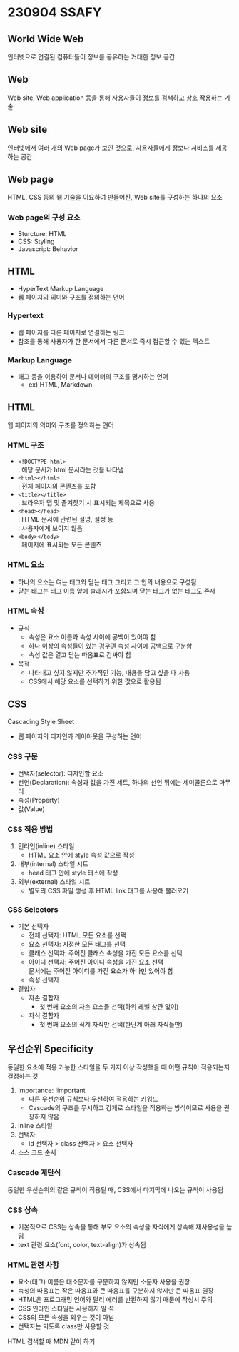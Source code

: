 # 230904 SSAFY
## World Wide Web
인터넷으로 연결된 컴퓨터들이 정보를 공유하는 거대한 정보 공간
## Web
Web site, Web application 등을 통해 사용자들이 정보를 검색하고 상호 작용하는 기술
## Web site
인터넷에서 여러 개의 Web page가 보인 것으로, 사용자들에게 정보나 서비스를 제공하는 공간
## Web page
HTML, CSS 등의 웹 기술을 이요하여 만들어진, Web site를 구성하는 하나의 요소
### Web page의 구성 요소
* Sturcture: HTML
* CSS: Styling
* Javascript: Behavior
## HTML
* HyperText Markup Language
* 웹 페이지의 의미와 구조를 정의하는 언어
### Hypertext
* 웹 페이지를 다른 페이지로 연결하는 링크
* 참조를 통해 사용자가 한 문서에서 다른 문서로 즉시 접근할 수 있는 텍스트
### Markup Language
* 태그 등을 이용하여 문서나 데이터의 구조를 명시하는 언어
    * ex) HTML, Markdown
## HTML
웹 페이지의 의미와 구조를 정의하는 언어
### HTML 구조
* `<!DOCTYPE html>`<br>
: 해당 문서가 html 문서라는 것을 나타냄
* `<html></html>`<br>
: 전체 페이지의 콘텐츠를 포함
* `<title></title>`<br>
: 브라우저 탭 및 즐겨찾기 시 표시되는 제목으로 사용
* `<head></head>`<br>
: HTML 문서에 관련된 설명, 설정 등<br>
: 사용자에게 보이지 않음
* `<body></body>`<br>
: 페이지에 표시되는 모든 콘텐츠
### HTML 요소
* 하나의 요소는 여는 태그와 닫는 태그 그리고 그 안의 내용으로 구성됨
* 닫는 태그는 태그 이름 앞에 슬래시가 포함되며 닫는 태그가 없는 태그도 존재
### HTML 속성
* 규칙
    * 속성은 요소 이름과 속성 사이에 공백이 있어야 함
    * 하나 이상의 속성들이 있는 경우엔 속성 사이에 공백으로 구분함
    * 속성 값은 열고 닫는 따옴표로 감싸야 함
* 목적
    * 나타내고 싶지 않지만 추가적인 기능, 내용을 담고 싶을 때 사용
    * CSS에서 해당 요소를 선택하기 위한 값으로 활용됨
## CSS
Cascading Style Sheet
* 웹 페이지의 디자인과 레이아웃을 구성하는 언어
### CSS 구문
* 선택자(selector): 디자인할 요소
* 선언(Declaration): 속성과 값을 가진 세트, 하나의 선언 뒤에는 세미콜론으로 마무리
* 속성(Property)
* 값(Value)
### CSS 적용 방법
1. 인라인(inline) 스타일
    * HTML 요소 안에 style 속성 값으로 작성
2. 내부(internal) 스타일 시트
    * head 태그 안에 style 태스에 작성
3. 외부(external) 스타일 시트
    * 별도의 CSS 파일 생성 후 HTML link 태그를 사용해 불러오기
### CSS Selectors
* 기본 선택자
    * 전체 선택자: HTML 모든 요소를 선택
    * 요소 선택자: 지정한 모든 태그를 선택
    * 클래스 선택자: 주어진 클래스 속성을 가진 모든 요소를 선택
    * 아이디 선택자: 주어진 아이디 속성을 가진 요소 선택<br>
    문서에는 주어진 아이디를 가진 요소가 하나만 있어야 함
    * 속성 선택자
* 결합자
    * 자손 결합자
        * 첫 번째 요소의 자손 요소들 선택(하위 레벨 상관 없이)
    * 자식 결합자
        * 첫 번째 요소의 직계 자식만 선택(한단계 아래 자식들만)
## 우선순위 Specificity
동일한 요소에 적용 가능한 스타일을 두 가지 이상 작성했을 때 어떤 규칙이 적용되는지 결정하는 것
1. Importance: !important
    * 다른 우선순위 규칙보다 우선하여 적용하는 키워드
    * Cascade의 구조를 무시하고 강제로 스타일을 적용하는 방식이므로 사용을 권장하지 않음
2. inline 스타일
3. 선택자
    * id 선택자 > class 선택자 > 요소 선택자
4. 소스 코드 순서
### Cascade 계단식
동일한 우선순위의 같은 규칙이 적용될 때, CSS에서 마지막에 나오는 규칙이 사용됨
### CSS 상속
* 기본적으로 CSS는 상속을 통해 부모 요소의 속성을 자식에게 상속해 재사용성을 높임
* text 관련 요소(font, color, text-align)가 상속됨
### HTML 관련 사항
* 요소(태그) 이름은 대소문자를 구분하지 않지만 소문자 사용을 권장
* 속성의 따옴표는 작은 따옴표와 큰 따옴표를 구분하지 않지만 큰 따옴표 권장
* HTML은 프로그래밍 언어와 달리 에러를 반환하지 않기 때문에 작성시 주의
* CSS 인라인 스타일은 사용하지 말 석
* CSS의 모든 속성을 외우는 것이 아님
* 선택자는 되도록 class만 사용할 것


HTML 검색할 때 MDN 같이 하기